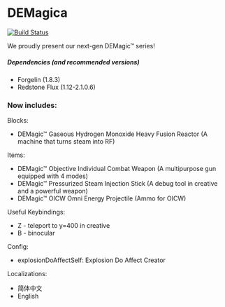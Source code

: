 # DEMagica
[![Build Status](https://travis-ci.org/DEDZTBH/DEMagica.svg?branch=master)](https://travis-ci.org/DEDZTBH/DEMagica)

We proudly present our next-gen DEMagic™ series!

##### Dependencies (and recommended versions)
- Forgelin (1.8.3)
- Redstone Flux (1.12-2.1.0.6)

### Now includes:

Blocks:
- DEMagic™ Gaseous Hydrogen Monoxide Heavy Fusion Reactor (A machine that turns steam into RF)

Items:
- DEMagic™ Objective Individual Combat Weapon (A multipurpose gun equipped with 4 modes)
- DEMagic™ Pressurized Steam Injection Stick (A debug tool in creative and a powerful weapon)
- DEMagic™ OICW Omni Energy Projectile (Ammo for OICW)

Useful Keybindings:
- Z - teleport to y=400 in creative
- B - binocular

Config:
- explosionDoAffectSelf: Explosion Do Affect Creator


Localizations:
- 简体中文
- English